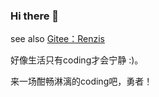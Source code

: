 ### Hi there 👋

see also [Gitee：Renzis](https://gitee.com/renzis)

好像生活只有coding才会宁静 :)。

来一场酣畅淋漓的coding吧，勇者！
